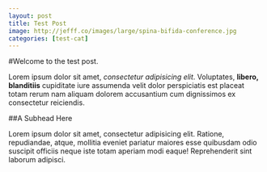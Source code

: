 ```yaml
---
layout: post
title: Test Post
image: http://jefff.co/images/large/spina-bifida-conference.jpg
categories: [test-cat]
---
```


#Welcome to the test post.

Lorem ipsum dolor sit amet, *consectetur adipisicing elit*. Voluptates, **libero, blanditiis** cupiditate iure assumenda velit dolor perspiciatis est placeat totam rerum nam aliquam dolorem accusantium cum dignissimos ex consectetur reiciendis.

##A Subhead Here

Lorem ipsum dolor sit amet, consectetur adipisicing elit. Ratione, repudiandae, atque, mollitia eveniet pariatur maiores esse quibusdam odio suscipit officiis neque iste totam aperiam modi eaque! Reprehenderit sint laborum adipisci.